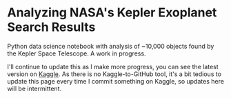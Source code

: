 # Analyzing NASA's Kepler Exoplanet Search Results
Python data science notebook with analysis of ~10,000 objects found by the Kepler Space Telescope. A work in progress.

I'll continue to update this as I make more progress, you can see the latest version on [Kaggle](https://www.kaggle.com/kirktobridge/analyzing-nasa-s-kepler-exoplanet-search-results/). As there is no Kaggle-to-GitHub tool, it's a bit tedious to update this page every time I commit something on Kaggle, so updates here will be intermittent.
